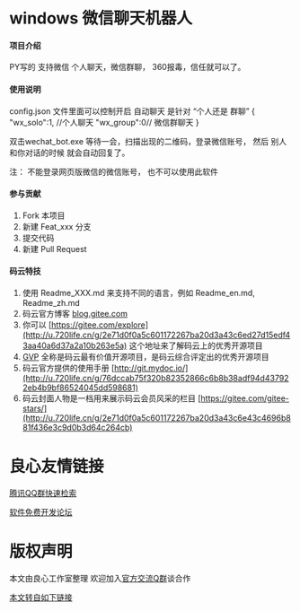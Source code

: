 # windows 微信聊天机器人

#### 项目介绍
PY写的 支持微信 个人聊天，微信群聊，
360报毒，信任就可以了。



#### 使用说明

config.json 文件里面可以控制开启 自动聊天 是针对 “个人还是 群聊”
{
  "wx_solo":1, //个人聊天
  "wx_group":0// 微信群聊天
}

双击wechat_bot.exe 等待一会，扫描出现的二维码，登录微信账号， 然后 别人和你对话的时候  就会自动回复了。

注： 不能登录网页版微信的微信账号， 也不可以使用此软件

#### 参与贡献

1. Fork 本项目
2. 新建 Feat_xxx 分支
3. 提交代码
4. 新建 Pull Request


#### 码云特技

1. 使用 Readme\_XXX.md 来支持不同的语言，例如 Readme\_en.md, Readme\_zh.md
2. 码云官方博客 [blog.gitee.com](http://u.720life.cn/g/4d9d51ba66eeb41dfb9759648c593bf554785fd0e6ab49d2f13e98afcb69bbc7)
3. 你可以 [https://gitee.com/explore](http://u.720life.cn/g/2e71d0f0a5c601172267ba20d3a43c6ed27d15edf43aa40a6d37a2a10b263e5a) 这个地址来了解码云上的优秀开源项目
4. [GVP](http://u.720life.cn/g/2e71d0f0a5c601172267ba20d3a43c6eb5ad9b84ebe402667383e4a11c785b2d) 全称是码云最有价值开源项目，是码云综合评定出的优秀开源项目
5. 码云官方提供的使用手册 [http://git.mydoc.io/](http://u.720life.cn/g/76dccab75f320b82352866c6b8b38adf94d437922eb4b9bf86524045dd598681)
6. 码云封面人物是一档用来展示码云会员风采的栏目 [https://gitee.com/gitee-stars/](http://u.720life.cn/g/2e71d0f0a5c601172267ba20d3a43c6e43c4696b881f436e3c9d0b3d64c264cb)


 # 良心友情链接

[腾讯QQ群快速检索](http://u.720life.cn/s/8cf73f7c)

[软件免费开发论坛](http://u.720life.cn/s/bbb01dc0)

# 版权声明 

本文由良心工作室整理 欢迎加入[官方交流Q群](https://u.720life.cn/s/f2316816)谈合作

[本文转自如下链接](http://u.720life.cn/g/2e71d0f0a5c601172267ba20d3a43c6ee89206c9d05da07ec8a9ae0601076d101338a31aa3fbdb1e3b1d093e8ea171be2164a2d0a1bcf234c6b0c95ff6ac9083da92767e82800458d1e43dc9c32d996a)
